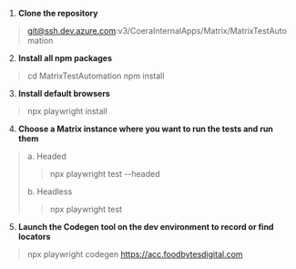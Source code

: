1. **Clone the repository**

> git@ssh.dev.azure.com:v3/CoeraInternalApps/Matrix/MatrixTestAutomation

2. **Install all npm packages**

> cd MatrixTestAutomation
> npm install

3. **Install default browsers**

> npx playwright install

4. **Choose a Matrix instance where you want to run the tests and run them**

> a. Headed
>> npx playwright test --headed
>>
>b. Headless
>> npx playwright test

5. **Launch the Codegen tool on the dev environment to record or find locators**

> npx playwright codegen https://acc.foodbytesdigital.com
